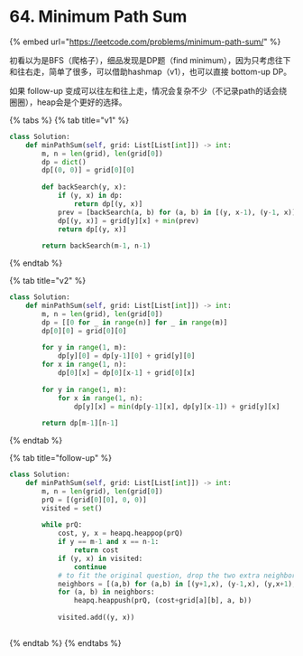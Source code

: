 # 64. Minimum Path Sum

{% embed url="https://leetcode.com/problems/minimum-path-sum/" %}

初看以为是BFS（爬格子），细品发现是DP题（find minimum），因为只考虑往下和往右走，简单了很多，可以借助hashmap（v1），也可以直接 bottom-up DP。

如果 follow-up 变成可以往左和往上走，情况会复杂不少（不记录path的话会绕圈圈），heap会是个更好的选择。

{% tabs %}
{% tab title="v1" %}
```python
class Solution:
    def minPathSum(self, grid: List[List[int]]) -> int:
        m, n = len(grid), len(grid[0])
        dp = dict()
        dp[(0, 0)] = grid[0][0]
        
        def backSearch(y, x):
            if (y, x) in dp: 
                return dp[(y, x)]
            prev = [backSearch(a, b) for (a, b) in [(y, x-1), (y-1, x)] if 0<=a<m and 0<=b<n]
            dp[(y, x)] = grid[y][x] + min(prev)
            return dp[(y, x)]
        
        return backSearch(m-1, n-1)
```
{% endtab %}

{% tab title="v2" %}
```python
class Solution:
    def minPathSum(self, grid: List[List[int]]) -> int:
        m, n = len(grid), len(grid[0])
        dp = [[0 for _ in range(n)] for _ in range(m)]
        dp[0][0] = grid[0][0]
        
        for y in range(1, m):
            dp[y][0] = dp[y-1][0] + grid[y][0]
        for x in range(1, n):
            dp[0][x] = dp[0][x-1] + grid[0][x]
            
        for y in range(1, m):
            for x in range(1, n):
                dp[y][x] = min(dp[y-1][x], dp[y][x-1]) + grid[y][x]
        
        return dp[m-1][n-1]
```
{% endtab %}

{% tab title="follow-up" %}
```python
class Solution:
    def minPathSum(self, grid: List[List[int]]) -> int:
        m, n = len(grid), len(grid[0])
        prQ = [(grid[0][0], 0, 0)]
        visited = set()
        
        while prQ:
            cost, y, x = heapq.heappop(prQ)
            if y == m-1 and x == n-1:
                return cost
            if (y, x) in visited:
                continue
            # to fit the original question, drop the two extra neighbors.
            neighbors = [(a,b) for (a,b) in [(y+1,x), (y-1,x), (y,x+1), (y,x-1)] if 0<=a<m and 0<=b<n]
            for (a, b) in neighbors:
                heapq.heappush(prQ, (cost+grid[a][b], a, b))
            
            visited.add((y, x))
            
```
{% endtab %}
{% endtabs %}

